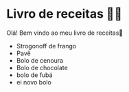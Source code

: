 # Livro de receitas :man_cook:

Olá! Bem vindo ao meu livro de receitas:wave:

- Strogonoff de frango
- Pavê
- Bolo de cenoura
- Bolo de chocolate
- bolo de fubá
- ei novo bolo
